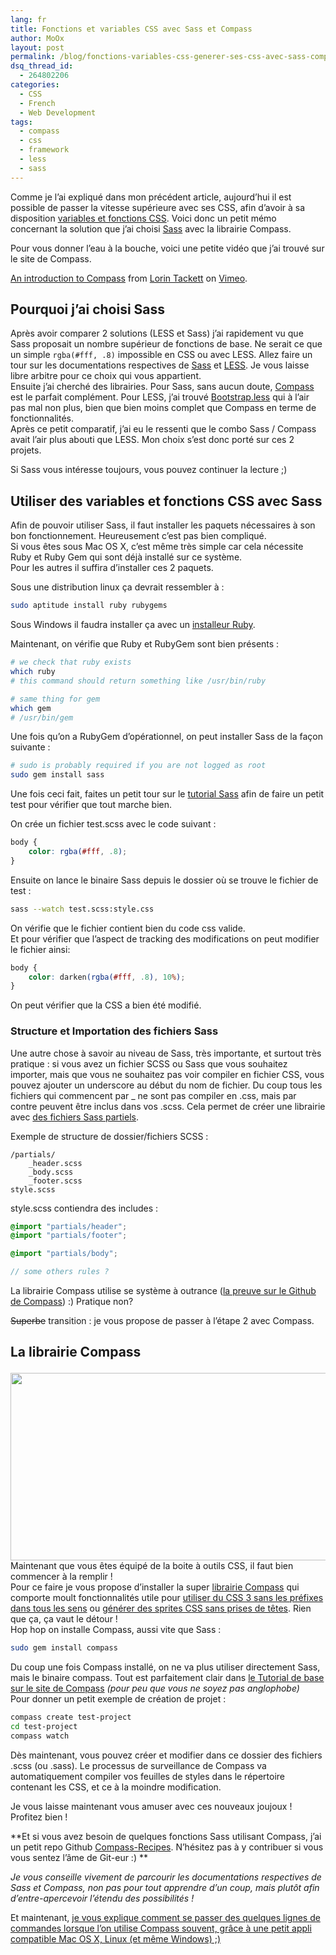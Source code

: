 ```yaml
---
lang: fr
title: Fonctions et variables CSS avec Sass et Compass
author: MoOx
layout: post
permalink: /blog/fonctions-variables-css-generer-ses-css-avec-sass-compass/
dsq_thread_id:
  - 264802206
categories:
  - CSS
  - French
  - Web Development
tags:
  - compass
  - css
  - framework
  - less
  - sass
---
```

Comme je l’ai expliqué dans mon précédent article, aujourd’hui il est possible de passer la vitesse supérieure avec ses CSS, afin d’avoir à sa disposition [variables et fonctions CSS][1]. Voici donc un petit mémo concernant la solution que j’ai choisi [Sass][2] avec la librairie Compass.  


  
Pour vous donner l’eau à la bouche, voici une petite vidéo que j’ai trouvé sur le site de Compass.

[An introduction to Compass][3] from [Lorin Tackett][4] on [Vimeo][5].

## Pourquoi j’ai choisi **Sass**

Après avoir comparer 2 solutions (LESS et Sass) j’ai rapidement vu que Sass proposait un nombre supérieur de fonctions de base. Ne serait ce que un simple `rgba(#fff, .8)` impossible en CSS ou avec LESS. Allez faire un tour sur les documentations respectives de [Sass][6] et [LESS][7]. Je vous laisse libre arbitre pour ce choix qui vous appartient.  
Ensuite j’ai cherché des librairies. Pour Sass, sans aucun doute, [Compass][8] est le parfait complément. Pour LESS, j’ai trouvé [Bootstrap.less][9] qui à l’air pas mal non plus, bien que bien moins complet que Compass en terme de fonctionnalités.  
Après ce petit comparatif, j’ai eu le ressenti que le combo Sass / Compass avait l’air plus abouti que LESS. Mon choix s’est donc porté sur ces 2 projets.

Si Sass vous intéresse toujours, vous pouvez continuer la lecture ;) 

## Utiliser des variables et fonctions CSS avec Sass

Afin de pouvoir utiliser Sass, il faut installer les paquets nécessaires à son bon fonctionnement. Heureusement c’est pas bien compliqué.  
Si vous êtes sous Mac OS X, c’est même très simple car cela nécessite Ruby et Ruby Gem qui sont déjà installé sur ce système.  
Pour les autres il suffira d’installer ces 2 paquets.

Sous une distribution linux ça devrait ressembler à :  

```bash
sudo aptitude install ruby rubygems
```

Sous Windows il faudra installer ça avec un [installeur Ruby][10].

Maintenant, on vérifie que Ruby et RubyGem sont bien présents :  

```bash
# we check that ruby exists
which ruby
# this command should return something like /usr/bin/ruby

# same thing for gem
which gem
# /usr/bin/gem
```

Une fois qu’on a RubyGem d’opérationnel, on peut installer Sass de la façon suivante :  

```bash
# sudo is probably required if you are not logged as root
sudo gem install sass
```

Une fois ceci fait, faites un petit tour sur le [tutorial Sass][11] afin de faire un petit test pour vérifier que tout marche bien.

On crée un fichier test.scss avec le code suivant :  

```css
body {
    color: rgba(#fff, .8);
}
```

Ensuite on lance le binaire Sass depuis le dossier où se trouve le fichier de test :

```bash
sass --watch test.scss:style.css
```

On vérifie que le fichier contient bien du code css valide.  
Et pour vérifier que l’aspect de tracking des modifications on peut modifier le fichier ainsi:

```css
body {
    color: darken(rgba(#fff, .8), 10%);
}
```

On peut vérifier que la CSS a bien été modifié.

### Structure et Importation des fichiers Sass

Une autre chose à savoir au niveau de Sass, très importante, et surtout très pratique : si vous avez un fichier SCSS ou Sass que vous souhaitez importer, mais que vous ne souhaitez pas voir compiler en fichier CSS, vous pouvez ajouter un underscore au début du nom de fichier. Du coup tous les fichiers qui commencent par _ ne sont pas compiler en .css, mais par contre peuvent être inclus dans vos .scss. Cela permet de créer une librairie avec [des fichiers Sass partiels][12].

Exemple de structure de dossier/fichiers SCSS :


```
/partials/
    _header.scss
    _body.scss
    _footer.scss
style.scss
```

style.scss contiendra des includes :

```scss
@import "partials/header";
@import "partials/footer";

@import "partials/body";

// some others rules ?
```

La librairie Compass utilise se système à outrance ([la preuve sur le Github de Compass][13]) :) Pratique non? 

<del datetime="2011-05-13T06:32:42+00:00">Superbe</del> transition : je vous propose de passer à l’étape 2 avec Compass.

## La librairie Compass<figure>

<img src="{{site.baseurl}}/medias/2011/05/compass.jpg" alt="" title="compass" width="900" height="300" class="alignnone size-full wp-image-64" /></figure> 
Maintenant que vous êtes équipé de la boite à outils CSS, il faut bien commencer à la remplir !  
Pour ce faire je vous propose d’installer la super [librairie Compass][8] qui comporte moult fonctionnalités utile pour [utiliser du CSS 3 sans les préfixes dans tous les sens][14] ou [générer des sprites CSS sans prises de têtes][15]. Rien que ça, ça vaut le détour !  
Hop hop on installe Compass, aussi vite que Sass :  

```bash
sudo gem install compass
```

Du coup une fois Compass installé, on ne va plus utiliser directement Sass, mais le binaire compass. Tout est parfaitement clair dans [le Tutorial de base sur le site de Compass][16] *(pour peu que vous ne soyez pas anglophobe)*  
Pour donner un petit exemple de création de projet :

```bash
compass create test-project
cd test-project
compass watch
```

Dès maintenant, vous pouvez créer et modifier dans ce dossier des fichiers .scss (ou .sass). Le processus de surveillance de Compass va automatiquement compiler vos feuilles de styles dans le répertoire contenant les CSS, et ce à la moindre modification.

Je vous laisse maintenant vous amuser avec ces nouveaux joujoux ! Profitez bien !

**Et si vous avez besoin de quelques fonctions Sass utilisant Compass, j’ai un petit repo Github [Compass-Recipes][17]. N’hésitez pas à y contribuer si vous vous sentez l’âme de Git-eur :) **

*Je vous conseille vivement de parcourir les documentations respectives de Sass et Compass, non pas pour tout apprendre d’un coup, mais plutôt afin d’entre-apercevoir l’étendu des possibilités !*

Et maintenant, [je vous explique comment se passer des quelques lignes de commandes lorsque l’on utilise Compass souvent, grâce à une petit appli compatible Mac OS X, Linux (et même Windows) ;) ][18]

 [1]: /blog/utiliser-des-variables-fonctions-css "Utiliser des variables et fonctions CSS, c’est possible !"
 [2]: http://sass-lang.com/
 [3]: http://vimeo.com/11671458
 [4]: http://vimeo.com/ltackett
 [5]: http://vimeo.com
 [6]: http://sass-lang.com/docs/yardoc/file.SASS_REFERENCE.html
 [7]: http://lesscss.org/#docs
 [8]: http://compass-style.org/
 [9]: http://markdotto.com/bootstrap/
 [10]: http://rubyinstaller.org/
 [11]: http://sass-lang.com/tutorial.html
 [12]: http://sass-lang.com/docs/yardoc/file.SASS_REFERENCE.html#partials
 [13]: https://github.com/chriseppstein/compass/tree/stable/frameworks/compass/stylesheets
 [14]: http://compass-style.org/reference/compass/css3/
 [15]: http://compass-style.org/reference/compass/utilities/sprites/
 [16]: http://compass-style.org/help/
 [17]: https://github.com/MoOx/Compass-Recipes
 [18]: http://moox.fr/blog/compass-app-application-pour-compiler-css-sass-compass/
